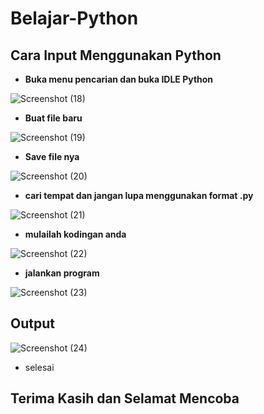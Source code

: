 # Belajar-Python
## Cara Input Menggunakan Python

- **Buka menu pencarian dan buka IDLE Python**

![Screenshot (18)](https://user-images.githubusercontent.com/92771347/137863776-3044cf9b-091c-4764-aca8-5026d34e6009.png)

- **Buat file baru**

![Screenshot (19)](https://user-images.githubusercontent.com/92771347/137864173-8d6f17c5-6c3a-406e-ae64-a95a402feb8d.png)

- **Save file nya**

![Screenshot (20)](https://user-images.githubusercontent.com/92771347/137864229-26fd0a17-5233-4f9a-b5f1-d92365e1a201.png)

- **cari tempat dan jangan lupa menggunakan format .py**

![Screenshot (21)](https://user-images.githubusercontent.com/92771347/137865149-18a2ba48-09bf-4f4e-b4e1-7a5af133000d.png)

- **mulailah kodingan anda**

![Screenshot (22)](https://user-images.githubusercontent.com/92771347/137865258-eb2f5189-f32f-487c-8c34-848f23548c2f.png)

- **jalankan program**

![Screenshot (23)](https://user-images.githubusercontent.com/92771347/137865322-5c49131c-6c39-48ca-b03c-47a9bbf62df1.png)

## Output

![Screenshot (24)](https://user-images.githubusercontent.com/92771347/137866590-0d73ccaa-907b-47c3-bbf2-a6ae12718eb3.png)

- selesai
## Terima Kasih dan Selamat Mencoba
